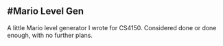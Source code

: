 #Mario Level Gen
---

A little Mario level generator I wrote for CS4150.  Considered done or
done enough, with no further plans.